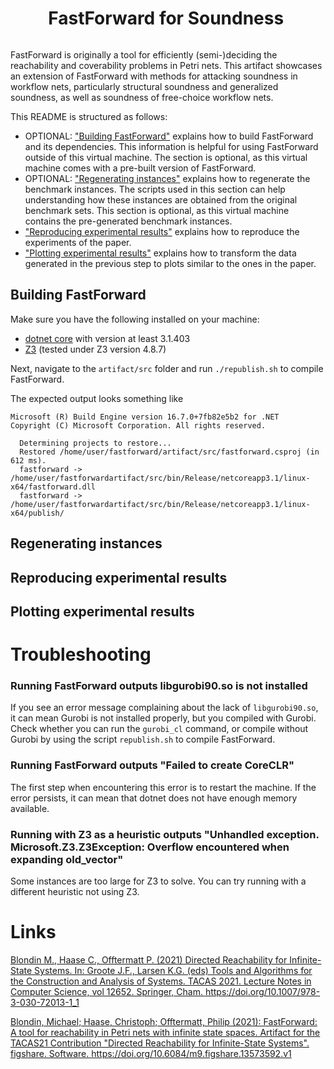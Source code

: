 <div style="display: flex; align-items: center; justify-content: center;">
  <h1>FastForward for Soundness&nbsp;</h1>
</div>

FastForward is originally a tool for efficiently (semi-)deciding the reachability and coverability problems in Petri nets.
This artifact showcases an extension of FastForward with methods for attacking
soundness in workflow nets, particularly structural soundness and generalized soundness, as well as soundness of free-choice workflow nets.

This README is structured as follows:
- OPTIONAL: ["Building FastForward"](#compiling-fastforward) explains
how to build FastForward and its dependencies.
This information is helpful for using FastForward outside of this virtual machine. The section is
optional, as this virtual machine comes with a pre-built version of FastForward.
- OPTIONAL: ["Regenerating instances"](#regenerating-instances) explains how to
regenerate the benchmark instances.
The scripts used in this section can help understanding how these instances are obtained from the original benchmark sets.
This section is optional, as this virtual machine contains the pre-generated benchmark instances.
- ["Reproducing experimental results"](#reproducing-experimental-results)
explains how to reproduce the experiments of the paper.
- ["Plotting experimental results"](#plotting-experimental-results) explains how to transform the data generated in the previous step
to plots similar to the ones in the paper.

## Building FastForward

Make sure you have the following installed on your machine:

* <a href="https://dotnet.microsoft.com/">dotnet core</a> with version at least 3.1.403
* <a href="https://github.com/Z3Prover/z3">Z3</a> (tested under Z3 version 4.8.7)

Next, navigate to the `artifact/src` folder and
run `./republish.sh` to compile FastForward. 

The expected output looks something like

```
Microsoft (R) Build Engine version 16.7.0+7fb82e5b2 for .NET
Copyright (C) Microsoft Corporation. All rights reserved.

  Determining projects to restore...
  Restored /home/user/fastforward/artifact/src/fastforward.csproj (in 612 ms).
  fastforward -> /home/user/fastforwardartifact/src/bin/Release/netcoreapp3.1/linux-x64/fastforward.dll
  fastforward -> /home/user/fastforwardartifact/src/bin/Release/netcoreapp3.1/linux-x64/publish/
```

## Regenerating instances

## Reproducing experimental results

## Plotting experimental results


# Troubleshooting

### **Running FastForward outputs libgurobi90.so is not installed**
If you see an error message complaining about the lack of `libgurobi90.so`,
it can mean Gurobi is not installed properly, but you compiled with Gurobi.
Check whether you can run the `gurobi_cl` command, or compile without Gurobi by using the script `republish.sh` to compile FastForward.

### **Running FastForward outputs "Failed to create CoreCLR"**

The first step when encountering this error is to restart the machine.
If the error persists, it can mean that dotnet does not have enough memory available.

### **Running with Z3 as a heuristic outputs "Unhandled exception. Microsoft.Z3.Z3Exception: Overflow encountered when expanding old_vector"**

Some instances are too large for Z3 to solve.
You can try running with a different heuristic not using Z3.

# Links

<a href="https://link.springer.com/chapter/10.1007%2F978-3-030-72013-1_1">Blondin M., Haase C., Offtermatt P. (2021) Directed Reachability for Infinite-State Systems. In: Groote J.F., Larsen K.G. (eds) Tools and Algorithms for the Construction and Analysis of Systems. TACAS 2021. Lecture Notes in Computer Science, vol 12652. Springer, Cham. https://doi.org/10.1007/978-3-030-72013-1_1</a>

<a href="https://figshare.com/articles/software/FastForward_A_tool_for_reachability_in_Petri_nets_with_infinite_state_spaces_Artifact_for_the_TACAS21_Contribution_Directed_Reachability_for_Infinite-State_Systems_/13573592">Blondin, Michael; Haase, Christoph; Offtermatt, Philip (2021): FastForward: A tool for reachability in Petri nets with infinite state spaces. Artifact for the TACAS21 Contribution "Directed Reachability for Infinite-State Systems". figshare. Software. https://doi.org/10.6084/m9.figshare.13573592.v1 </a>
